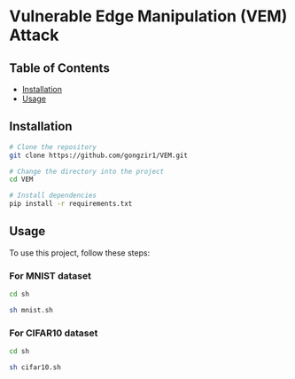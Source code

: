 
# Vulnerable Edge Manipulation (VEM) Attack

## Table of Contents
- [Installation](#installation)
- [Usage](#usage)

## Installation

```bash
# Clone the repository
git clone https://github.com/gongzir1/VEM.git
```
```bash
# Change the directory into the project
cd VEM
```
```bash
# Install dependencies
pip install -r requirements.txt
```
## Usage

To use this project, follow these steps:

### For MNIST dataset

```bash
cd sh
```
```bash
sh mnist.sh
```
### For CIFAR10 dataset

```bash
cd sh
```
```bash
sh cifar10.sh
```


